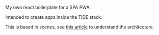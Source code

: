 My own react boilerplate for a SPA PWA.

Intended to create apps inside the TIDE stack.

This is based in scenes, see [this article](https://medium.com/@alexmngn/how-to-better-organize-your-react-applications-2fd3ea1920f1) to understand the architecture.
